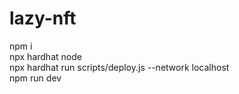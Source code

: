 # lazy-nft

npm i  
npx hardhat node  
npx hardhat run scripts/deploy.js --network localhost  
npm run dev

